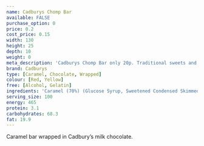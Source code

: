 ```yaml
---
name: Cadburys Chomp Bar
available: FALSE
purchase_option: 0
price: 0.2
cost_price: 0.15
width: 130
height: 25
depth: 10
weight: 0
meta_description: 'Cadburys Chomp Bar only 20p. Traditional sweets and more at Humbugs Confectionery Store. Specialists in satisfying your sweet tooth!'
brand: Cadburys
type: [Caramel, Chocolate, Wrapped]
colour: [Red, Yellow]
free: [Alcohol, Gelatin]
ingredients: 'Caramel (70%) (Glucose Syrup, Sweetened Condensed Skimmed Milk, Vegetable Oil, Glucose-Fructose Syrup, Sugar, Flavourings, Salt, Emulsifier (E471)), Milk Chocolate (Sugar, Dried Whole Milk, Cocoa Butter, Cocoa Mass, Dried Whey, Vegetable Fat, Emulsifier (E442), Flavourings).'
serving_size: 100
energy: 465
protein: 3.1
carbohydrates: 68.3
fat: 19.9
---
```

Caramel bar wrapped in Cadbury’s milk chocolate.
